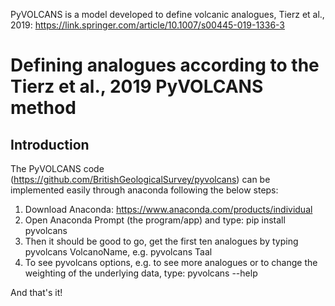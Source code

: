 PyVOLCANS is a model developed to define volcanic analogues, Tierz et al., 2019: https://link.springer.com/article/10.1007/s00445-019-1336-3

# Defining analogues according to the Tierz et al., 2019 PyVOLCANS method

## Introduction

The PyVOLCANS code (https://github.com/BritishGeologicalSurvey/pyvolcans) can be implemented easily through anaconda following the below steps:

1. Download Anaconda: https://www.anaconda.com/products/individual
2. Open Anaconda Prompt (the program/app) and type: pip install pyvolcans
3. Then it should be good to go, get the first ten analogues by typing pyvolcans VolcanoName, e.g. pyvolcans Taal
4. To see pyvolcans options, e.g. to see more analogues or to change the weighting of the underlying data, type: pyvolcans --help

And that's it! 
